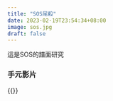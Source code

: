 ```yaml
---
title: "SOS尾殺"
date: 2023-02-19T23:54:34+08:00
image: sos.jpg
draft: false
---
```


這是SOS的譜面研究

### 手元影片
{{<youtube w5mM_Ww4okE>}}